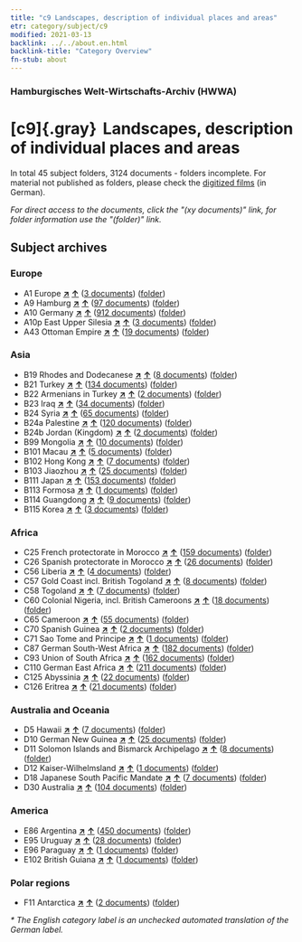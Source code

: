 ```yaml
---
title: "c9 Landscapes, description of individual places and areas"
etr: category/subject/c9
modified: 2021-03-13
backlink: ../../about.en.html
backlink-title: "Category Overview"
fn-stub: about
---
```


### Hamburgisches Welt-Wirtschafts-Archiv (HWWA)
# [c9]{.gray}&#8201; Landscapes, description of individual places and areas&#160; 





In total 45 subject folders, 3124 documents - folders incomplete.
For material not published as folders, please check the [digitized films](/film/h1_sh) (in German).

_For direct access to the documents, click the "(xy documents)" link, for folder information use the "(folder)" link._

## Subject archives



### Europe

- A1 Europe [**&nearr;**](../../../geo/i/140892/about.en.html "Europe (all folders)") [**&uarr;**](../../../geo/about.en.html#A1 "Country category system") (<a href="https://pm20.zbw.eu/dfgview/sh/140892,144214" title="about: Europe : Landscapes, description of individual places and areas" target="_blank">3 documents</a>) ([folder](http://purl.org/pressemappe20/folder/sh/140892,144214))
- A9 Hamburg [**&nearr;**](../../../geo/i/140905/about.en.html "Hamburg (all folders)") [**&uarr;**](../../../geo/about.en.html#A9 "Country category system") (<a href="https://pm20.zbw.eu/dfgview/sh/140905,144214" title="about: Hamburg : Landscapes, description of individual places and areas" target="_blank">97 documents</a>) ([folder](http://purl.org/pressemappe20/folder/sh/140905,144214))
- A10 Germany [**&nearr;**](../../../geo/i/126128/about.en.html "Germany (all folders)") [**&uarr;**](../../../geo/about.en.html#A10 "Country category system") (<a href="https://pm20.zbw.eu/dfgview/sh/126128,144214" title="about: Germany : Landscapes, description of individual places and areas" target="_blank">912 documents</a>) ([folder](http://purl.org/pressemappe20/folder/sh/126128,144214))
- A10p East Upper Silesia [**&nearr;**](../../../geo/i/140951/about.en.html "East Upper Silesia (all folders)") [**&uarr;**](../../../geo/about.en.html#A10p "Country category system") (<a href="https://pm20.zbw.eu/dfgview/sh/140951,144214" title="about: East Upper Silesia : Landscapes, description of individual places and areas" target="_blank">3 documents</a>) ([folder](http://purl.org/pressemappe20/folder/sh/140951,144214))
- A43 Ottoman Empire [**&nearr;**](../../../geo/i/141034/about.en.html "Ottoman Empire (all folders)") [**&uarr;**](../../../geo/about.en.html#A43 "Country category system") (<a href="https://pm20.zbw.eu/dfgview/sh/141034,144214" title="about: Ottoman Empire : Landscapes, description of individual places and areas" target="_blank">19 documents</a>) ([folder](http://purl.org/pressemappe20/folder/sh/141034,144214))

### Asia

- B19 Rhodes and Dodecanese [**&nearr;**](../../../geo/i/141106/about.en.html "Rhodes and Dodecanese (all folders)") [**&uarr;**](../../../geo/about.en.html#B19 "Country category system") (<a href="https://pm20.zbw.eu/dfgview/sh/141106,144214" title="about: Rhodes and Dodecanese : Landscapes, description of individual places and areas" target="_blank">8 documents</a>) ([folder](http://purl.org/pressemappe20/folder/sh/141106,144214))
- B21 Turkey [**&nearr;**](../../../geo/i/141111/about.en.html "Turkey (all folders)") [**&uarr;**](../../../geo/about.en.html#B21 "Country category system") (<a href="https://pm20.zbw.eu/dfgview/sh/141111,144214" title="about: Turkey : Landscapes, description of individual places and areas" target="_blank">134 documents</a>) ([folder](http://purl.org/pressemappe20/folder/sh/141111,144214))
- B22 Armenians in Turkey [**&nearr;**](../../../geo/i/141112/about.en.html "Armenians in Turkey (all folders)") [**&uarr;**](../../../geo/about.en.html#B22 "Country category system") (<a href="https://pm20.zbw.eu/dfgview/sh/141112,144214" title="about: Armenians in Turkey : Landscapes, description of individual places and areas" target="_blank">2 documents</a>) ([folder](http://purl.org/pressemappe20/folder/sh/141112,144214))
- B23 Iraq [**&nearr;**](../../../geo/i/141113/about.en.html "Iraq (all folders)") [**&uarr;**](../../../geo/about.en.html#B23 "Country category system") (<a href="https://pm20.zbw.eu/dfgview/sh/141113,144214" title="about: Iraq : Landscapes, description of individual places and areas" target="_blank">34 documents</a>) ([folder](http://purl.org/pressemappe20/folder/sh/141113,144214))
- B24 Syria [**&nearr;**](../../../geo/i/141114/about.en.html "Syria (all folders)") [**&uarr;**](../../../geo/about.en.html#B24 "Country category system") (<a href="https://pm20.zbw.eu/dfgview/sh/141114,144214" title="about: Syria : Landscapes, description of individual places and areas" target="_blank">65 documents</a>) ([folder](http://purl.org/pressemappe20/folder/sh/141114,144214))
- B24a Palestine [**&nearr;**](../../../geo/i/141115/about.en.html "Palestine (all folders)") [**&uarr;**](../../../geo/about.en.html#B24a "Country category system") (<a href="https://pm20.zbw.eu/dfgview/sh/141115,144214" title="about: Palestine : Landscapes, description of individual places and areas" target="_blank">120 documents</a>) ([folder](http://purl.org/pressemappe20/folder/sh/141115,144214))
- B24b Jordan (Kingdom) [**&nearr;**](../../../geo/i/141116/about.en.html "Jordan (Kingdom) (all folders)") [**&uarr;**](../../../geo/about.en.html#B24b "Country category system") (<a href="https://pm20.zbw.eu/dfgview/sh/141116,144214" title="about: Jordan (Kingdom) : Landscapes, description of individual places and areas" target="_blank">2 documents</a>) ([folder](http://purl.org/pressemappe20/folder/sh/141116,144214))
- B99 Mongolia [**&nearr;**](../../../geo/i/141261/about.en.html "Mongolia (all folders)") [**&uarr;**](../../../geo/about.en.html#B99 "Country category system") (<a href="https://pm20.zbw.eu/dfgview/sh/141261,144214" title="about: Mongolia : Landscapes, description of individual places and areas" target="_blank">10 documents</a>) ([folder](http://purl.org/pressemappe20/folder/sh/141261,144214))
- B101 Macau [**&nearr;**](../../../geo/i/141267/about.en.html "Macau (all folders)") [**&uarr;**](../../../geo/about.en.html#B101 "Country category system") (<a href="https://pm20.zbw.eu/dfgview/sh/141267,144214" title="about: Macau : Landscapes, description of individual places and areas" target="_blank">5 documents</a>) ([folder](http://purl.org/pressemappe20/folder/sh/141267,144214))
- B102 Hong Kong [**&nearr;**](../../../geo/i/141268/about.en.html "Hong Kong (all folders)") [**&uarr;**](../../../geo/about.en.html#B102 "Country category system") (<a href="https://pm20.zbw.eu/dfgview/sh/141268,144214" title="about: Hong Kong : Landscapes, description of individual places and areas" target="_blank">7 documents</a>) ([folder](http://purl.org/pressemappe20/folder/sh/141268,144214))
- B103 Jiaozhou [**&nearr;**](../../../geo/i/126163/about.en.html "Jiaozhou (all folders)") [**&uarr;**](../../../geo/about.en.html#B103 "Country category system") (<a href="https://pm20.zbw.eu/dfgview/sh/126163,144214" title="about: Jiaozhou : Landscapes, description of individual places and areas" target="_blank">25 documents</a>) ([folder](http://purl.org/pressemappe20/folder/sh/126163,144214))
- B111 Japan [**&nearr;**](../../../geo/i/141272/about.en.html "Japan (all folders)") [**&uarr;**](../../../geo/about.en.html#B111 "Country category system") (<a href="https://pm20.zbw.eu/dfgview/sh/141272,144214" title="about: Japan : Landscapes, description of individual places and areas" target="_blank">153 documents</a>) ([folder](http://purl.org/pressemappe20/folder/sh/141272,144214))
- B113 Formosa [**&nearr;**](../../../geo/i/141274/about.en.html "Formosa (all folders)") [**&uarr;**](../../../geo/about.en.html#B113 "Country category system") (<a href="https://pm20.zbw.eu/dfgview/sh/141274,144214" title="about: Formosa : Landscapes, description of individual places and areas" target="_blank">1 documents</a>) ([folder](http://purl.org/pressemappe20/folder/sh/141274,144214))
- B114 Guangdong [**&nearr;**](../../../geo/i/141275/about.en.html "Guangdong (all folders)") [**&uarr;**](../../../geo/about.en.html#B114 "Country category system") (<a href="https://pm20.zbw.eu/dfgview/sh/141275,144214" title="about: Guangdong : Landscapes, description of individual places and areas" target="_blank">9 documents</a>) ([folder](http://purl.org/pressemappe20/folder/sh/141275,144214))
- B115 Korea [**&nearr;**](../../../geo/i/141276/about.en.html "Korea (all folders)") [**&uarr;**](../../../geo/about.en.html#B115 "Country category system") (<a href="https://pm20.zbw.eu/dfgview/sh/141276,144214" title="about: Korea : Landscapes, description of individual places and areas" target="_blank">3 documents</a>) ([folder](http://purl.org/pressemappe20/folder/sh/141276,144214))

### Africa

- C25 French protectorate in Morocco [**&nearr;**](../../../geo/i/141358/about.en.html "French protectorate in Morocco (all folders)") [**&uarr;**](../../../geo/about.en.html#C25 "Country category system") (<a href="https://pm20.zbw.eu/dfgview/sh/141358,144214" title="about: French protectorate in Morocco : Landscapes, description of individual places and areas" target="_blank">159 documents</a>) ([folder](http://purl.org/pressemappe20/folder/sh/141358,144214))
- C26 Spanish protectorate in Morocco [**&nearr;**](../../../geo/i/141359/about.en.html "Spanish protectorate in Morocco (all folders)") [**&uarr;**](../../../geo/about.en.html#C26 "Country category system") (<a href="https://pm20.zbw.eu/dfgview/sh/141359,144214" title="about: Spanish protectorate in Morocco : Landscapes, description of individual places and areas" target="_blank">26 documents</a>) ([folder](http://purl.org/pressemappe20/folder/sh/141359,144214))
- C56 Liberia [**&nearr;**](../../../geo/i/141405/about.en.html "Liberia (all folders)") [**&uarr;**](../../../geo/about.en.html#C56 "Country category system") (<a href="https://pm20.zbw.eu/dfgview/sh/141405,144214" title="about: Liberia : Landscapes, description of individual places and areas" target="_blank">4 documents</a>) ([folder](http://purl.org/pressemappe20/folder/sh/141405,144214))
- C57 Gold Coast incl. British Togoland [**&nearr;**](../../../geo/i/141406/about.en.html "Gold Coast incl. British Togoland (all folders)") [**&uarr;**](../../../geo/about.en.html#C57 "Country category system") (<a href="https://pm20.zbw.eu/dfgview/sh/141406,144214" title="about: Gold Coast incl. British Togoland : Landscapes, description of individual places and areas" target="_blank">8 documents</a>) ([folder](http://purl.org/pressemappe20/folder/sh/141406,144214))
- C58 Togoland [**&nearr;**](../../../geo/i/141408/about.en.html "Togoland (all folders)") [**&uarr;**](../../../geo/about.en.html#C58 "Country category system") (<a href="https://pm20.zbw.eu/dfgview/sh/141408,144214" title="about: Togoland : Landscapes, description of individual places and areas" target="_blank">7 documents</a>) ([folder](http://purl.org/pressemappe20/folder/sh/141408,144214))
- C60 Colonial Nigeria, incl. British Cameroons [**&nearr;**](../../../geo/i/141409/about.en.html "Colonial Nigeria, incl. British Cameroons (all folders)") [**&uarr;**](../../../geo/about.en.html#C60 "Country category system") (<a href="https://pm20.zbw.eu/dfgview/sh/141409,144214" title="about: Colonial Nigeria, incl. British Cameroons : Landscapes, description of individual places and areas" target="_blank">18 documents</a>) ([folder](http://purl.org/pressemappe20/folder/sh/141409,144214))
- C65 Cameroon [**&nearr;**](../../../geo/i/141410/about.en.html "Cameroon (all folders)") [**&uarr;**](../../../geo/about.en.html#C65 "Country category system") (<a href="https://pm20.zbw.eu/dfgview/sh/141410,144214" title="about: Cameroon : Landscapes, description of individual places and areas" target="_blank">55 documents</a>) ([folder](http://purl.org/pressemappe20/folder/sh/141410,144214))
- C70 Spanish Guinea [**&nearr;**](../../../geo/i/141412/about.en.html "Spanish Guinea (all folders)") [**&uarr;**](../../../geo/about.en.html#C70 "Country category system") (<a href="https://pm20.zbw.eu/dfgview/sh/141412,144214" title="about: Spanish Guinea : Landscapes, description of individual places and areas" target="_blank">2 documents</a>) ([folder](http://purl.org/pressemappe20/folder/sh/141412,144214))
- C71 Sao Tome and Principe [**&nearr;**](../../../geo/i/141413/about.en.html "Sao Tome and Principe (all folders)") [**&uarr;**](../../../geo/about.en.html#C71 "Country category system") (<a href="https://pm20.zbw.eu/dfgview/sh/141413,144214" title="about: Sao Tome and Principe : Landscapes, description of individual places and areas" target="_blank">1 documents</a>) ([folder](http://purl.org/pressemappe20/folder/sh/141413,144214))
- C87 German South-West Africa [**&nearr;**](../../../geo/i/141450/about.en.html "German South-West Africa (all folders)") [**&uarr;**](../../../geo/about.en.html#C87 "Country category system") (<a href="https://pm20.zbw.eu/dfgview/sh/141450,144214" title="about: German South-West Africa : Landscapes, description of individual places and areas" target="_blank">182 documents</a>) ([folder](http://purl.org/pressemappe20/folder/sh/141450,144214))
- C93 Union of South Africa [**&nearr;**](../../../geo/i/141454/about.en.html "Union of South Africa (all folders)") [**&uarr;**](../../../geo/about.en.html#C93 "Country category system") (<a href="https://pm20.zbw.eu/dfgview/sh/141454,144214" title="about: Union of South Africa : Landscapes, description of individual places and areas" target="_blank">162 documents</a>) ([folder](http://purl.org/pressemappe20/folder/sh/141454,144214))
- C110 German East Africa [**&nearr;**](../../../geo/i/141471/about.en.html "German East Africa (all folders)") [**&uarr;**](../../../geo/about.en.html#C110 "Country category system") (<a href="https://pm20.zbw.eu/dfgview/sh/141471,144214" title="about: German East Africa : Landscapes, description of individual places and areas" target="_blank">211 documents</a>) ([folder](http://purl.org/pressemappe20/folder/sh/141471,144214))
- C125 Abyssinia [**&nearr;**](../../../geo/i/141482/about.en.html "Abyssinia (all folders)") [**&uarr;**](../../../geo/about.en.html#C125 "Country category system") (<a href="https://pm20.zbw.eu/dfgview/sh/141482,144214" title="about: Abyssinia : Landscapes, description of individual places and areas" target="_blank">22 documents</a>) ([folder](http://purl.org/pressemappe20/folder/sh/141482,144214))
- C126 Eritrea [**&nearr;**](../../../geo/i/141483/about.en.html "Eritrea (all folders)") [**&uarr;**](../../../geo/about.en.html#C126 "Country category system") (<a href="https://pm20.zbw.eu/dfgview/sh/141483,144214" title="about: Eritrea : Landscapes, description of individual places and areas" target="_blank">21 documents</a>) ([folder](http://purl.org/pressemappe20/folder/sh/141483,144214))

### Australia and Oceania

- D5 Hawaii [**&nearr;**](../../../geo/i/141595/about.en.html "Hawaii (all folders)") [**&uarr;**](../../../geo/about.en.html#D5 "Country category system") (<a href="https://pm20.zbw.eu/dfgview/sh/141595,144214" title="about: Hawaii : Landscapes, description of individual places and areas" target="_blank">7 documents</a>) ([folder](http://purl.org/pressemappe20/folder/sh/141595,144214))
- D10 German New Guinea [**&nearr;**](../../../geo/i/141601/about.en.html "German New Guinea (all folders)") [**&uarr;**](../../../geo/about.en.html#D10 "Country category system") (<a href="https://pm20.zbw.eu/dfgview/sh/141601,144214" title="about: German New Guinea : Landscapes, description of individual places and areas" target="_blank">25 documents</a>) ([folder](http://purl.org/pressemappe20/folder/sh/141601,144214))
- D11 Solomon Islands and Bismarck Archipelago [**&nearr;**](../../../geo/i/141610/about.en.html "Solomon Islands and Bismarck Archipelago (all folders)") [**&uarr;**](../../../geo/about.en.html#D11 "Country category system") (<a href="https://pm20.zbw.eu/dfgview/sh/141610,144214" title="about: Solomon Islands and Bismarck Archipelago : Landscapes, description of individual places and areas" target="_blank">8 documents</a>) ([folder](http://purl.org/pressemappe20/folder/sh/141610,144214))
- D12 Kaiser-Wilhelmsland [**&nearr;**](../../../geo/i/141612/about.en.html "Kaiser-Wilhelmsland (all folders)") [**&uarr;**](../../../geo/about.en.html#D12 "Country category system") (<a href="https://pm20.zbw.eu/dfgview/sh/141612,144214" title="about: Kaiser-Wilhelmsland : Landscapes, description of individual places and areas" target="_blank">1 documents</a>) ([folder](http://purl.org/pressemappe20/folder/sh/141612,144214))
- D18 Japanese South Pacific Mandate [**&nearr;**](../../../geo/i/141618/about.en.html "Japanese South Pacific Mandate (all folders)") [**&uarr;**](../../../geo/about.en.html#D18 "Country category system") (<a href="https://pm20.zbw.eu/dfgview/sh/141618,144214" title="about: Japanese South Pacific Mandate : Landscapes, description of individual places and areas" target="_blank">7 documents</a>) ([folder](http://purl.org/pressemappe20/folder/sh/141618,144214))
- D30 Australia [**&nearr;**](../../../geo/i/141621/about.en.html "Australia (all folders)") [**&uarr;**](../../../geo/about.en.html#D30 "Country category system") (<a href="https://pm20.zbw.eu/dfgview/sh/141621,144214" title="about: Australia : Landscapes, description of individual places and areas" target="_blank">104 documents</a>) ([folder](http://purl.org/pressemappe20/folder/sh/141621,144214))

### America

- E86 Argentina [**&nearr;**](../../../geo/i/141692/about.en.html "Argentina (all folders)") [**&uarr;**](../../../geo/about.en.html#E86 "Country category system") (<a href="https://pm20.zbw.eu/dfgview/sh/141692,144214" title="about: Argentina : Landscapes, description of individual places and areas" target="_blank">450 documents</a>) ([folder](http://purl.org/pressemappe20/folder/sh/141692,144214))
- E95 Uruguay [**&nearr;**](../../../geo/i/141695/about.en.html "Uruguay (all folders)") [**&uarr;**](../../../geo/about.en.html#E95 "Country category system") (<a href="https://pm20.zbw.eu/dfgview/sh/141695,144214" title="about: Uruguay : Landscapes, description of individual places and areas" target="_blank">28 documents</a>) ([folder](http://purl.org/pressemappe20/folder/sh/141695,144214))
- E96 Paraguay [**&nearr;**](../../../geo/i/141696/about.en.html "Paraguay (all folders)") [**&uarr;**](../../../geo/about.en.html#E96 "Country category system") (<a href="https://pm20.zbw.eu/dfgview/sh/141696,144214" title="about: Paraguay : Landscapes, description of individual places and areas" target="_blank">1 documents</a>) ([folder](http://purl.org/pressemappe20/folder/sh/141696,144214))
- E102 British Guiana [**&nearr;**](../../../geo/i/141700/about.en.html "British Guiana (all folders)") [**&uarr;**](../../../geo/about.en.html#E102 "Country category system") (<a href="https://pm20.zbw.eu/dfgview/sh/141700,144214" title="about: British Guiana : Landscapes, description of individual places and areas" target="_blank">1 documents</a>) ([folder](http://purl.org/pressemappe20/folder/sh/141700,144214))

### Polar regions

- F11 Antarctica [**&nearr;**](../../../geo/i/141703/about.en.html "Antarctica (all folders)") [**&uarr;**](../../../geo/about.en.html#F11 "Country category system") (<a href="https://pm20.zbw.eu/dfgview/sh/141703,144214" title="about: Antarctica : Landscapes, description of individual places and areas" target="_blank">2 documents</a>) ([folder](http://purl.org/pressemappe20/folder/sh/141703,144214))


_* The English category label is an unchecked automated translation of the German label._


